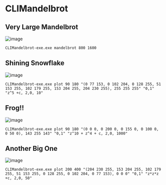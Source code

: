 # CLIMandelbrot

## Very Large Mandelbrot 

![image](https://github.com/suhaib-afzal/CLIMandelbrot/assets/67964638/2a75636d-f24a-4a3f-a09d-ce10623a4855)

    CLIMandelbrot-exe.exe mandelbrot 800 1600


## Shining Snowflake

![image](https://github.com/suhaib-afzal/CLIMandelbrot/assets/67964638/57ffc81f-8f3a-4434-a344-2243c513b2c8)

    CLIMandelbrot-exe.exe plot 90 180 "(0 77 153, 0 102 204, 0 128 255, 51 153 255, 102 179 255, 153 204 255, 204 230 255), 255 255 255" "0,1" "z^5 +c, 2,0, 10"

## Frog!!

![image](https://github.com/suhaib-afzal/CLIMandelbrot/assets/67964638/6da713fc-385c-41e8-b0c3-6f647f3200de)

    CLIMandelbrot-exe.exe plot 90 180 "(0 0 0, 0 200 0, 0 155 0, 0 100 0, 0 50 0), 143 255 143" "0,1" "z^10 + z^4 + c, 2,0, 1000"

## Another Big One

![image](https://github.com/suhaib-afzal/CLIMandelbrot/assets/67964638/4ffd8d70-c660-4670-8d9d-ba3a51e55085)

    CLIMandelbrot-exe.exe plot 200 400 "(204 230 255, 153 204 255, 102 179 255, 51 153 255, 0 128 255, 0 102 204, 0 77 153), 0 0 0" "0,1" "z*z*z +c, 2,0, 50"
